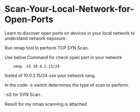# Scan-Your-Local-Network-for-Open-Ports

Learn to discover open ports on devices in your local network to understand network exposure.

Run nmap tool to perform TCP SYN Scan.

Use below Command for check open port in your network

        nmap -sS 10.0.2.15/24 

Insted of 10.0.2.15/24 use your network rang.

In the code -s switch determines the type of scan to perform.

-sS for SYN Scan.

Result for my nmap scanning is attached 
